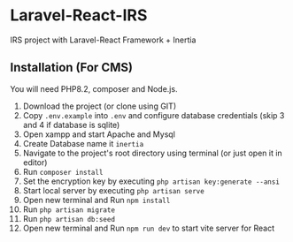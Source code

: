 # Laravel-React-IRS
IRS project with Laravel-React Framework + Inertia

## Installation (For CMS)
You will need PHP8.2, composer and Node.js.

1. Download the project (or clone using GIT) 
2. Copy `.env.example` into `.env` and configure database credentials (skip 3 and 4 if database is sqlite)
3. Open xampp and start Apache and Mysql
4. Create Database name it `inertia`
5. Navigate to the project's root directory using terminal (or just open it in editor)
6. Run `composer install`
7. Set the encryption key by executing `php artisan key:generate --ansi`
8. Start local server by executing `php artisan serve`
9. Open new terminal and Run `npm install`
10. Run `php artisan migrate`
11. Run `php artisan db:seed`
12. Open new terminal and Run `npm run dev` to start vite server for React
